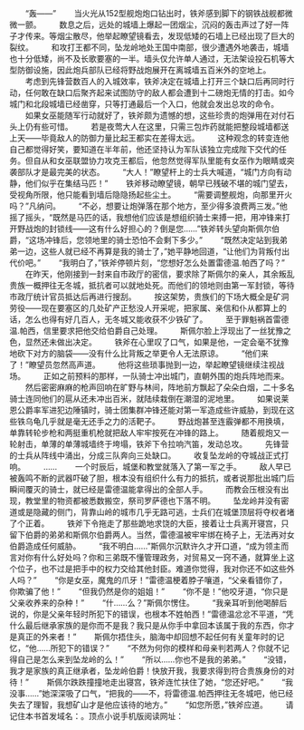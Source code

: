 　　“轰——”
　　当火光从152型舰炮炮口钻出时，铁斧感到脚下的钢铁战舰都微微一颤。
　　数息之后，远处的城墙上爆起一团烟尘，沉闷的轰击声过了好一阵子才传来。等烟尘散尽，他举起瞭望镜看去，发现低矮的石墙上已经出现了巨大的裂纹。
　　和攻打王都不同，坠龙岭地处王国中南部，很少遭遇外地袭击，城墙也十分低矮，尚不及长歌要塞的一半。墙头仅允许单人通过，无法架设投石机等大型防御设施，因此炮兵部队已经将野战炮展开在离城墙五百米外的空地上。
　　考虑到先锋营数百人的入城效率，铁斧决定在城墙上打开三个缺口后再同时行动，任何敢在缺口后聚齐起来试图防守的敌人都会遭到十二磅炮无情的打击。如今城门和北段城墙已经凿穿，只等打通最后一个入口，他就会发出总攻的命令。
　　如果女巫能随军行动就好了，铁斧颇为遗憾的想，这些珍贵的炮弹用在对付石头上仍有些可惜。
　　若是夜莺大人在这里，只需三包炸药就能把整段城墙都送上天——毕竟敌人的防御力量比起王都实在差得太远。
　　这种观念的转变连他自己都觉得好笑，要知道在半年前，他还坚持认为军队该独立完成陛下交代的任务。但自从和女巫联盟协力攻克王都后，他忽然觉得军队里能有女巫作为眼睛或突袭部队才是最完美的状态。
　　“大人！”瞭望杆上的士兵大喊道，“城门方向有动静，他们似乎在集结马匹！”
　　铁斧移动瞭望镜，朝早已残破不堪的城门望去，受视角所限，他只能看到墙后隐隐扬起些尘土。
　　“需要调整舰炮，向那里开火吗？”凡纳问。
　　“不必，想要让炮弹落在那个地方，至少得多浪费两三发。”他摇了摇头，“既然是马匹的话，我想他们应该是想组织骑士来搏一把，用冲锋来打开野战炮的封锁线——这有什么好担心的？倒是您……”铁斧转头望向斯佩尔伯爵，“这场冲锋后，您领地里的骑士恐怕不会剩下多少。”
　　“既然决定站到我弟弟一边，这些人就已经不再算是我的骑士了，”她平静地回道，“让他们为背叛付出代价吧。”
　　“我明白了，”铁斧停顿片刻，“您想好怎么处置雷德温.帕西了吗？”
　　在昨天，他刚接到一封来自市政厅的密信，要求除了斯佩尔的亲人，其余叛乱贵族一概押往无冬城，抵抗者可以就地处死。而他们的领地则由第一军封锁，等待市政厅统计官员抵达后再进行搜刮。
　　按这架势，贵族们的下场大概全是矿洞劳役——现在要塞区的几处矿产正愁没人开采呢，把家属、亲信和仆从都算上的话，怎么也得有好几百人，无冬城又能收获不少铁矿了。
　　至于罪魁祸首雷德温.帕西，信里要求把他交给伯爵自己处理。
　　斯佩尔脸上浮现出了一丝犹豫之色，显然还未做出决定。
　　铁斧在心里叹了口气，如果是他，一定会毫不犹豫地砍下对方的脑袋——没有什么比背叛之举更令人无法原谅。
　　“他们来了！”瞭望员忽然高声道。
　　他将这些琐事抛到一边，举起瞭望镜继续注视战场。
　　正如之前预料的那样，一队骑士冲出城门，直朝外围的炮兵阵地而来。
　　然后密密麻麻的枪声回响在旷野与林间，阵地前方飘起了朵朵白烟，二十多名骑士连同他们的扈从还未冲出百米，就陆续栽倒在潮湿的泥地里。
　　如果说莱恩公爵率军进犯边陲镇时，骑士团集群冲锋还能对第一军造成些许威胁，到现在这些铁乌龟几乎就是毫无还手之力的活靶子。
　　野战炮甚至连霰弹都不用换填，单靠转轮步枪和两挺重机枪就把敌人牢牢按死在冲锋的路上。
　　随着舰炮又一轮射击，单薄的单薄城墙终于垮塌，铁斧下令拉响汽笛，发动总攻。
　　先锋营的士兵从阵线中涌出，分成三队奔向三处缺口。
　　收复坠龙岭的夺城战正式打响。
　　……
　　一个时辰后，城堡和教堂就落入了第一军之手。
　　敌人早已被轰鸣不断的武器吓破了胆，根本没有组织什么有力的抵抗，或者说那批出城门后瞬间覆灭的骑士，就已经是雷德温能拿得出的全部人手。
　　而教会压根没有出现，教堂里的物资都被悉数搬空，祭司罗萨德也下落不明。
　　坠龙岭并没有密道或是隐藏的侧门，背靠山岭的城市几乎无路可逃，士兵们在城堡顶层将夺权者堵了个正着。
　　铁斧下令拖走了那些跪地求饶的大臣，接着让士兵离开寝宫，只留下伯爵的弟弟和斯佩尔伯爵两人。当然，雷德温被牢牢绑在椅子上，无法再对女伯爵造成任何威胁。
　　“我不明白……”斯佩尔沉默许久才开口道，“成为领主而言对你有什么好处吗？你和三弟既不懂管理政务，对贸易又一窍不通，就算坐上这个位子，也不过是把手中的权力交给其他封臣。难道你觉得，我对你还不如这些外人吗？”
　　“你是女巫，魔鬼的爪牙！”雷德温梗着脖子嚷道，“父亲看错你了，你欺骗了他！”
　　“但我仍然是你的姐姐！”
　　“你不是！”他咬牙道，“你只是父亲收养来的杂种！”
　　“什……么？”斯佩尔愣住。
　　“我亲耳听到他喝醉后说的，你是父亲年轻时所犯下的错误，也根本不姓帕西！”雷德温忿忿不平道，“凭什么最后继承家族的是你而不是我？我只是从你手中拿回本该属于我的东西，你才是真正的外来者！”
　　斯佩尔捂住头，脑海中却回想不起任何有关童年时的记忆，“他……所犯下的错误？”
　　“不然为何你的模样和母亲判若两人？你就不记得自己是怎么来到坠龙岭的么！”
　　“所以……你也不是我的弟弟。”
　　“没错，我才是家族的真正继承者，坠龙岭伯爵！快放开我，我要求得到符合贵族身份的对待！”
　　斯佩尔跌跌撞撞地走出寝宫，铁斧连忙扶住了她，“您还好吧。”
　　“我没事……”她深深吸了口气，“把我的——不，将雷德温.帕西押往无冬城吧，他已经失去了理智，我想矿山才是他应该待的地方。”
　　“如您所愿，”铁斧应道。
　　请记住本书首发域名：。顶点小说手机版阅读网址：